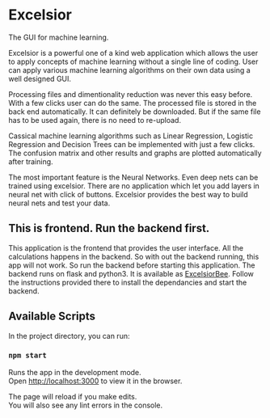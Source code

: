 # Excelsior
The GUI for machine learning.

Excelsior is a powerful one of a kind web application which allows the user to apply 
concepts of machine learning without a single line of coding. User can apply various machine 
learning algorithms on their own data using a well designed GUI.

Processing files and dimentionality reduction was never this easy before. With a few clicks
user can do the same. The processed file is stored in the back end automatically.
It can definitely be downloaded. But if the same file has to be used again, there is 
no need to re-upload.

Cassical machine learning algorithms such as Linear Regression, Logistic Regression and 
Decision Trees can be implemented with just a few clicks. The confusion matrix
and other results and graphs are plotted automatically after training.

The most important feature is the Neural Networks. Even deep nets can be trained using 
excelsior. There are no application which let you add layers in neural net with click of buttons.
Excelsior provides the best way to build neural nets and test your data.

## This is frontend. Run the backend first.

This application is the frontend that provides the user interface. All the calculations happens in the backend. So with out the backend running, this app will not work. So run the backend before starting this application. The backend runs on flask and python3. It is available as [ExcelsiorBee](https://github.com/subhasis-chand/ExcelsiorBee). Follow the instructions provided there to install the dependancies and start the backend. 

## Available Scripts

In the project directory, you can run:

### `npm start`

Runs the app in the development mode.<br />
Open [http://localhost:3000](http://localhost:3000) to view it in the browser.

The page will reload if you make edits.<br />
You will also see any lint errors in the console.





